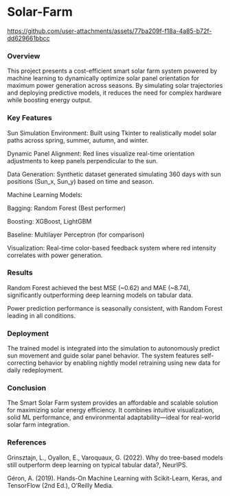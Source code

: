 # Solar-Farm
https://github.com/user-attachments/assets/77ba209f-f18a-4a85-b72f-dd629661bbcc
### Overview
This project presents a cost-efficient smart solar farm system powered by machine learning to dynamically optimize solar panel orientation for maximum power generation across seasons. By simulating solar trajectories and deploying predictive models, it reduces the need for complex hardware while boosting energy output.
### Key Features
Sun Simulation Environment: Built using Tkinter to realistically model solar paths across spring, summer, autumn, and winter.

Dynamic Panel Alignment: Red lines visualize real-time orientation adjustments to keep panels perpendicular to the sun.

Data Generation: Synthetic dataset generated simulating 360 days with sun positions (Sun_x, Sun_y) based on time and season.

Machine Learning Models:

Bagging: Random Forest (Best performer)

Boosting: XGBoost, LightGBM

Baseline: Multilayer Perceptron (for comparison)

Visualization: Real-time color-based feedback system where red intensity correlates with power generation.
### Results
Random Forest achieved the best MSE (~0.62) and MAE (~8.74), significantly outperforming deep learning models on tabular data.

Power prediction performance is seasonally consistent, with Random Forest leading in all conditions.
### Deployment
The trained model is integrated into the simulation to autonomously predict sun movement and guide solar panel behavior. The system features self-correcting behavior by enabling nightly model retraining using new data for daily redeployment.
### Conclusion
The Smart Solar Farm system provides an affordable and scalable solution for maximizing solar energy efficiency. It combines intuitive visualization, solid ML performance, and environmental adaptability—ideal for real-world solar farm integration.
### References
Grinsztajn, L., Oyallon, E., Varoquaux, G. (2022). Why do tree-based models still outperform deep learning on typical tabular data?, NeurIPS.

Géron, A. (2019). Hands-On Machine Learning with Scikit-Learn, Keras, and TensorFlow (2nd Ed.), O’Reilly Media.
